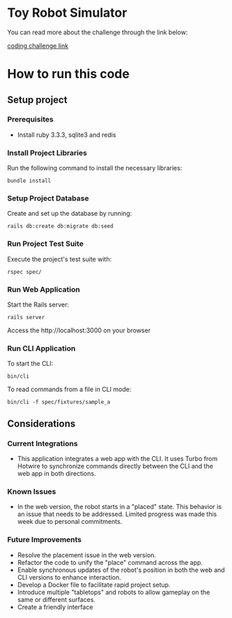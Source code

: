 # Toy Robot Simulator

You can read more about the challenge through the link below:

[coding challenge link](https://github.com/pin-people/toy_robot)

# How to run this code

## Setup project

### Prerequisites

- Install ruby 3.3.3, sqlite3 and redis


### Install Project Libraries

Run the following command to install the necessary libraries:

```
bundle install
```

### Setup Project Database

Create and set up the database by running:



```
rails db:create db:migrate db:seed
```

### Run Project Test Suite

Execute the project's test suite with:


```
rspec spec/
```

### Run Web Application

Start the Rails server:

```
rails server
```

Access the http://localhost:3000 on your browser

### Run CLI Application

To start the CLI:

```
bin/cli
```

To read commands from a file in CLI mode:

```
bin/cli -f spec/fixtures/sample_a
```

## Considerations
### Current Integrations

- This application integrates a web app with the CLI. It uses Turbo from Hotwire to synchronize commands directly between the CLI and the web app in both directions.

### Known Issues

- In the web version, the robot starts in a "placed" state. This behavior is an issue that needs to be addressed. Limited progress was made this week due to personal commitments.

### Future Improvements
- Resolve the placement issue in the web version.
- Refactor the code to unify the "place" command across the app.
- Enable synchronous updates of the robot's position in both the web and CLI versions to enhance interaction.
- Develop a Docker file to facilitate rapid project setup.
- Introduce multiple "tabletops" and robots to allow gameplay on the same or different surfaces.
- Create a friendly interface